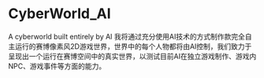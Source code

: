 # CyberWorld_AI
A cyberworld built entirely by AI
我将通过充分使用AI技术的方式制作款完全自主运行的赛博像素风2D游戏世界，世界中的每个人物都将由AI控制，我们致力于呈现出一个运行在赛博空间中的真实世界，以测试目前AI在独立游戏制作、游戏内NPC、游戏事件等方面的能力。

